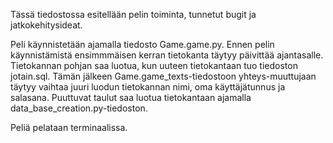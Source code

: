 Tässä tiedostossa esitellään pelin toiminta, tunnetut bugit ja jatkokehitysideat.

Peli käynnistetään ajamalla tiedosto Game.game.py. 
Ennen pelin käynnistämistä ensimmmäisen kerran tietokanta täytyy päivittää ajantasalle. Tietokannan pohjan saa luotua, kun uuteen tietokantaan tuo tiedoston jotain.sql.
Tämän jälkeen Game.game_texts-tiedostoon yhteys-muuttujaan täytyy vaihtaa juuri luodun tietokannan nimi, oma käyttäjätunnus ja salasana.
Puuttuvat taulut saa luotua tietokantaan ajamalla data_base_creation.py-tiedoston.

Peliä pelataan terminaalissa.
